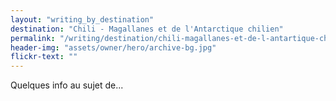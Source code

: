 ```yaml
---
layout: "writing_by_destination"
destination: "Chili - Magallanes et de l'Antarctique chilien"
permalink: "/writing/destination/chili-magallanes-et-de-l-antartique-chilien/"
header-img: "assets/owner/hero/archive-bg.jpg"
flickr-text: ""
---
```


Quelques info au sujet de...
